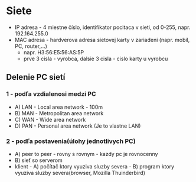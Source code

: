 # Siete
- IP adresa - 4 miestne číslo, identifikator pocitaca v sieti, od 0-255, napr. 192.164.255.0
- MAC adresa - hardverova adresa sietovej karty v zariadeni (napr. mobil, PC, router,...)
    - napr. H3:56:E5:56:AS:5P
    - prve 3 cisla - vyrobca, dalsie 3 cisla - cislo karty u vyrobcu
## Delenie PC sietí
### 1 - podľa vzdialenosi medzi PC
- A) LAN - Local area network - 100m
- B) MAN - Metropolitan area network
- C) WAN - Wide area network
- D) PAN - Personal area network (Je to vlastne LAN)
### 2 - podľa postavenia(úlohy jednotlivych PC)
- A) peer to peer - rovny s rovnym - kazdy pc je rovnocenny
- B) sieť so serverom
- klient - A) počítač ktory vyuziva sluzby severa
         - B) program ktory vyuziva sluzby severa(browser, Mozilla Thuinderbird)
